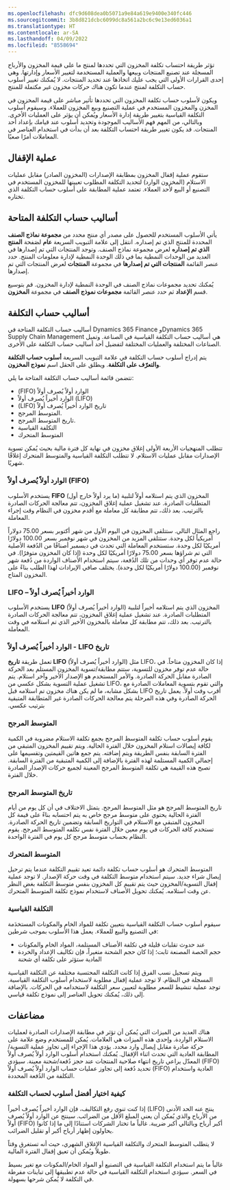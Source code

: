 ```yaml
---
ms.openlocfilehash: dfc9d608dea0b5071a9e84a619e9400e340fc446
ms.sourcegitcommit: 3b8d821dcbc6099dc8a561a2bc6c9e13ed6036a1
ms.translationtype: HT
ms.contentlocale: ar-SA
ms.lasthandoff: 04/09/2022
ms.locfileid: "8558694"
---
```

تؤثر طريقة احتساب تكلفة المخزون التي تحددها لمنتج ما على قيمة المخزون والأرباح المسجلة عند تصنيع المنتجات وبيعها والعملية المستخدمة لتغيير الأسعار وإدارتها. وهي إحدى القرارات الأولى التي يجب عليك اتخاذها عند تحديد المنتجات. لا يُمكنك تغيير أسلوب حساب التكلفة لمنتج عندما تكون هناك حركات مخزون غير مكتملة للمنتج.

ويكون لأسلوب حساب تكلفة المخزون التي تحددها تأثير مباشر على قيمة المخزون في المخزن والمخزون المستخدم في عملية التصنيع وبيع المخزون للعملاء. وسيقوم أسلوب التكلفة القياسية بتغيير طريقة إدارة الأسعار ويُمكن أن يؤثر على العمليات الأخرى. وبالتالي، من المهم فهم الأساليب الموجودة وتحديد أسلوب عند قيامك بإعداد أحد المنتجات. قد يكون تغيير طريقة احتساب التكلفة بعد أن بدأت في استخدام العناصر في المعاملات أمرًا صعبًا.

## <a name="close-process"></a>عملية الإقفال
ستقوم عملية إقفال المخزون بمطابقة الإصدارات (المخزون الصادر) مقابل عمليات الاستلام (المخزون الوارد) لتحديد التكلفة المطلوب تعيينها للمخزون المستخدم في التصنيع أو البيع لأحد العملاء. تعتمد عملية المطابقة على أسلوب حساب التكلفة الذي تختاره.

## <a name="available-cost-methods"></a>أساليب حساب التكلفة المتاحة
يأتي الأسلوب المستخدم للحصول على مصدر أي منتج محدد من **مجموعة نماذج الصنف** المحددة للمنتج الذي تم إصداره. انتقل إلى علامة التبويب السريعة **عام** لصَفحة **المنتج الذي تم إصداره** لعرض مجموعة نماذج الصنف. وتوجد المنتجات التي تم إصدارها في العديد من الوحدات النمطية بما في ذلك الوحدة النمطية لإدارة معلومات المنتج. حدد عنصر القائمة **المنتجات التي تم إصدارها** في مجموعة **المنتجات** لعرض المنتجات التي تم إصدارها.

يُمكنك تحديد مجموعات نماذج الصنف في الوحدة النمطية لإدارة المخزون. قم بتوسيع قسم **الإعداد** ثم حدد عنصر القائمة **مجموعات نموذج الصنف** في مجموعة **المخزون**.

## <a name="cost-methods"></a>أساليب حساب التكلفة
أساليب حساب التكلفة المتاحة في Dynamics 365 Finance وDynamics 365 Supply Chain Management هي أساليب حساب التكلفة القياسية في الصناعة. وتميل الصناعات المختلفة والعمليات المختلفة لتفضيل أحد أساليب حساب التكلفة على الأخرى. 

يتم إدراج أسلوب حساب التكلفة في علامة التبويب السريعة **أسلوب حساب التكلفة والتعرّف على التكلفة**. ويطلق على الحقل اسم **نموذج المخزون**.
 
تتضمن قائمة أساليب حساب التكلفة المتاحة ما يلي:

- ‏‫‏‫الوارد أولاً يُصرف أولاً‬ (FIFO)‬
- الوارد أخيراً يُصرف أولاً (LIFO)
- تاريخ ‏‫الوارد أخيراً يُصرف أولاً (LIFO)
- المتوسط المرجح.
- تاريخ المتوسط المرجح.
- التكلفة القياسية
- المتوسط المتحرك

تتطلب المنهجيات الأربعة الأولى إغلاق مخزون في نهاية كل فترة مالية بحيث يُمكن تسوية الإصدارات مقابل عمليات الاستلام. لا تتطلب التكلفة القياسية والمتوسط المتحرك إغلاقًا شهريًا. 

### <a name="fifo--first-in-first-out"></a>الوارد أولاً يُصرف أولاً (FIFO)
يستخدم الأسلوب **FIFO** (ما يرد أولاً خارج أول) المخزون الذي يتم استلامه أولاً لتلبية المتطلبات الصادرة. عند تشغيل عملية إغلاق المخزون، تتم معالجة الحركات الصادرة بالترتيب. بعد ذلك، تتم مطابقة كل معاملة مع أقدم مخزون في النظام وقت إجراء المعاملة. 

راجع المثال التالي. ستتلقى المخزون في اليوم الأول من شهر أكتوبر بسعر 75.00 دولاراً أمريكياً لكل وحدة. ستتلقى المزيد من المخزون في شهر نوفمبر بسعر 100.00 دولارًا أمريكيًا لكل وحدة. ستستخدم المعاملة التي تحدث في ديسمبر أصنافًا من الدُفعة الأصلية التي تم شراؤها بسعر 75.00 دولارًا أمريكيًا لكل وحدة (إذا كان المخزون متوفرًا). في حالة عدم توفر أي وحدات من تلك الدُفعة، سيتم استخدام الأصناف الواردة من دُفعة شهر نوفمبر (100.00 دولارًا أمريكيًا لكل وحدة). يختلف صافي الإيرادات لهذا الطلب بناءً على المخزون المتاح.

### <a name="lifo--last-in-first-out"></a>LIFO – الوارد أخيراً يُصرف أولاً
يستخدم الأسلوب **LIFO** (الوارد أخيراً يُصرف أولاً) المخزون الذي يتم استلامه أخيراً لتلبية المتطلبات الصادرة. عند تشغيل عملية إغلاق المخزون، تتم معالجة الحركات الصادرة بالترتيب. بعد ذلك، تتم مطابقة كل معاملة بالمخزون الأخير الذي تم استلامه في وقت المعاملة. 

### <a name="lifo-date--last-in-first-out-date"></a>‏‫تاريخ ‏‫LIFO - الوارد أخيراً يُصرف أولاً
تعمل طريقة **تاريخ LIFO** (الوارد أخيراً يُصرف أولاً) مثل LIFO، إذا كان المخزون متاحاً. في حالة عدم توفر مخزون للتسوية، ستتم مطابقة/تسوية المخزون المستلم بعد الحركة الصادرة مقابل الحركة الصادرة. والأمر المستخدم هو الإصدار الأخير وآخر استلام.‬ يتم تشغيل عملية التسوية بشكل عكسي من LIFO، والتي تقوم بتسوية المعاملات الصادرة مع أقرب وقت أولاً. يعمل ‏‫تاريخ LIFO بشكل مشابه، ما لم يكن هناك مخزون تم استلامه قبل الحركة الصادرة وفي هذه المرحلة يتم معالجة الحركات الصادرة غير المتطابقة المتبقية بترتيب عكسي. 

### <a name="weighted-average"></a>المتوسط المرجح
يقوم أسلوب حساب تكلفة المتوسط المرجح بجمع تكلفة الاستلام مضروبة في الكمية لكافة إيصالات استلام المخزون خلال الفترة الحالية. ويتم تقييم المخزون المتبقي من الفترة السابقة بنفس الطريقة ويتم إضافته. يتم جمع هاتين القيمتين وتقسيمها على إجمالي الكمية المستلمة لهذه الفترة بالإضافة إلى الكمية المتبقية من الفترة السابقة. تصبح هذه القيمة هي تكلفة المتوسط المرجح المعينة لجميع حركات الإصدار الصادرة خلال الفترة.

### <a name="weighted-average-date"></a>تاريخ المتوسط المرجح
تاريخ المتوسط المرجح هو مثل المتوسط المرجح. يتمثل الاختلاف في أن كل يوم من أيام الفترة الحالية يحتوي على متوسط مرجح خاص به يتم احتسابه بناءً على قيمة كل المخزون المتبقي مع الاستلام في التواريخ السابقة وتضمين تاريخ الحركة الصادرة. تستخدم كافة الحركات في يوم معين خلال الفترة نفس تكلفه المتوسط المرجح. يقوم النظام بحساب متوسط مرجح كل يوم في الفترة الواحدة. 

### <a name="moving-average"></a>المتوسط المتحرك
المتوسط المتحرك هو أسلوب حساب تكلفة دائمة تعيد تقييم التكلفة عندما يتم ترحيل إيصال شراء جديد. سيتم استخدام متوسط التكلفة في وقت حركة الإصدار. لا توجد عملية إقفال التسوية/المخزون حيث يتم تقييم كل المخزون بنفس متوسط التكلفة بغض النظر عن وقت استلامه. يُمكنك تحويل الأصناف لاستخدام نموذج تكلفة المتوسط المتحرك.

### <a name="standard-cost"></a>التكلفة القياسية
سيقوم أسلوب حساب التكلفة القياسية بتعيين تكلفة للمواد الخام والمكونات المستخدَمة في التصنيع والبيع للعملاء. يعمل هذا الأسلوب بموجب شرطين:

- عند حدوث تقلبات قليلة في تكلفة الأصناف المستلمة، المواد الخام والمكونات
- حجم الحصة المصنعة ثابت؛ إذا كان حجم الشحنة متغيراً، فإن تكاليف الإعداد والخردة المادية ستؤثر على تكلفة أي شحنة

ويتم تسجيل نسب الفرق إذا كانت التكلفة المحتسبة مختلفة عن التكلفة القياسية المسجلة في النظام. لا توجد عملية إقفال مطلوبة لاستخدام أسلوب التكلفة القياسية. توجد عملية تنشيط للسعر مطلوبة لتعيين سعر التكلفة لاستخدامه في الحركات. بالإضافة إلى ذلك، يُمكنك تحويل العناصر إلى نموذج تكلفة قياسي.

## <a name="complications"></a>مضاعفات
هناك العديد من الميزات التي يُمكن أن تؤثر في مطابقة الإصدارات الصادرة لعمليات الاستلام الواردة. وإحدى هذه الميزات هي العلامات. يُمكن للمستخدم وضع علامة على حركة صادرة مقابل إيصال وارد محدد. يؤدي هذا الإجراء إلى تجاوز عملية التسوية/المطابقة العادية التي تحدث اثناء الإقفال. يُمكنك استخدام أسلوب ‏‫‏‫‏‫الوارد أولاً يُصرف أولاً‬ (FIFO)‬‬ المعدّل يراعي تاريخ انتهاء صلاحية المنتجات عند حجز دُفعة/شحنة معينة. سيؤدي تحديد دُفعة إلى تجاوز عمليات حساب الوارد أولاً يُصرف أولاً‬ (FIFO) العادية واستخدام التكلفة من الدُفعة المحددة.

### <a name="how-to-choose-the-best-costing-method"></a>كيفية اختيار أفضل أسلوب لحساب التكلفة
إذا كنت تنوي رفع التكاليف، فإن ‏‫الوارد أخيراً يُصرف أخيراً‬‬ (LIFO) ينتج عنه الحد الأدنى من الأرباح والذي يُمكن أن يعني المبلغ الأقل من الضرائب. سينتج عن الوارد أولاً يُصرف أولاً‬ (FIFO) أكبر أرباح وبالتالي أكبر ضريبة. غالباً ما تختار الشركات استنادًا إلى ما إذا كانوا يحاولون إظهار أرباح أكبر أو تقليل الضرائب.

لا يتطلب المتوسط المتحرك والتكلفة القياسية الإغلاق الشهري، حيث أنه تستغرق وقتاً طويلاً ويُمكن أن تعيق إقفال الفترة المالية.

غالباً ما يتم استخدام التكلفة القياسية في التصنيع أو المواد الخام/المكونات مع تغير بسيط في السعر. سيؤدي استخدام التكلفة القياسية في حالة عدم تطبيقها إلى تباينات مفرطة في التكلفة لا يُمكن شرحها بسهولة.
